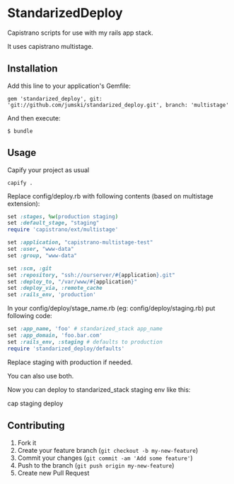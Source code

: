 # StandarizedDeploy

Capistrano scripts for use with my rails app stack.

It uses capistrano multistage.

## Installation

Add this line to your application's Gemfile:

    gem 'standarized_deploy', git: 'git://github.com/jumski/standarized_deploy.git', branch: 'multistage'

And then execute:

    $ bundle

## Usage

Capify your project as usual

    capify .

Replace config/deploy.rb with following contents (based on multistage extension):

```ruby
set :stages, %w(production staging)
set :default_stage, "staging"
require 'capistrano/ext/multistage'

set :application, "capistrano-multistage-test"
set :user, "www-data"
set :group, "www-data"

set :scm, :git
set :repository, "ssh://ourserver/#{application}.git"
set :deploy_to, "/var/www/#{application}"
set :deploy_via, :remote_cache
set :rails_env, 'production'
```

In your config/deploy/stage_name.rb (eg: config/deploy/staging.rb) put following code:

```ruby
set :app_name, 'foo' # standarized_stack app_name
set :app_domain, 'foo.bar.com'
set :rails_env, :staging # defaults to production
require 'standarized_deploy/defaults'
```

Replace staging with production if needed.

You can also use both.

Now you can deploy to standarized_stack staging env like this:

  cap staging deploy

## Contributing

1. Fork it
2. Create your feature branch (`git checkout -b my-new-feature`)
3. Commit your changes (`git commit -am 'Add some feature'`)
4. Push to the branch (`git push origin my-new-feature`)
5. Create new Pull Request
